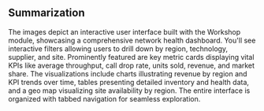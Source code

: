 ## Summarization 

The images depict an interactive user interface built with the Workshop module, showcasing a comprehensive network health dashboard. You'll see interactive filters allowing users to drill down by region, technology, supplier, and site. Prominently featured are key metric cards displaying vital KPIs like average throughput, call drop rate, units sold, revenue, and market share. The visualizations include charts illustrating revenue by region and KPI trends over time, tables presenting detailed inventory and health data, and a geo map visualizing site availability by region. The entire interface is organized with tabbed navigation for seamless exploration.
